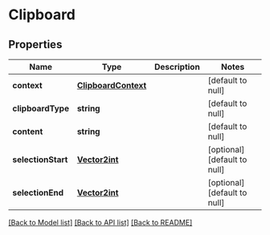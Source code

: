 # Clipboard

## Properties
Name | Type | Description | Notes
------------ | ------------- | ------------- | -------------
**context** | [**ClipboardContext**](ClipboardContext.md) |  | [default to null]
**clipboardType** | **string** |  | [default to null]
**content** | **string** |  | [default to null]
**selectionStart** | [**Vector2int**](Vector2int.md) |  | [optional] [default to null]
**selectionEnd** | [**Vector2int**](Vector2int.md) |  | [optional] [default to null]

[[Back to Model list]](../README.md#documentation-for-models) [[Back to API list]](../README.md#documentation-for-api-endpoints) [[Back to README]](../README.md)


